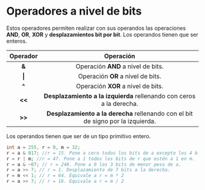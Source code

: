 # Operadores a nivel de bits
Estos operadores permiten realizar con sus operandos las operaciones **AND**, **OR**, **XOR** y **desplazamientos bit por bit**. Los operandos tienen que ser enteros.

Operador    |  Operación 
:------:    |  :-------:
**&**    |  Operación **AND** a nivel de bits.
**\|**    | Operación **OR** a nivel de bits.
**^**      | Operación **XOR** a nivel de bits.
**<<**    | **Desplazamiento a la izquierda** rellenando con ceros a la derecha.
**>>**    |  **Desplazamiento a la derecha** rellenando con el bit de signo por la izquierda.

Los operandos tienen que ser de un tipo primitivo entero.

```c
int a = 255, r = 0, m = 32;
r = a & 017; //r = 15. Pone a cero todos los bits de a excepto los 4 bits de menor peso.
r = r | m; //r = 47. Pone a 1 todos los bits de r que estén a 1 en m.
r = a & ~07; // r = 248. Pone a 0 los 3 bits de menor peso de a.
r = a >> 7; // r = 1. Desplazamiento de 7 bits a la derecha.
r = m << 1; // r = 64. Equivale a r = m * 2
r = a >> 7; // r = 16. Equivale a r = m / 2
```



<!--stackedit_data:
eyJoaXN0b3J5IjpbLTIxMjEwODU5MjZdfQ==
-->